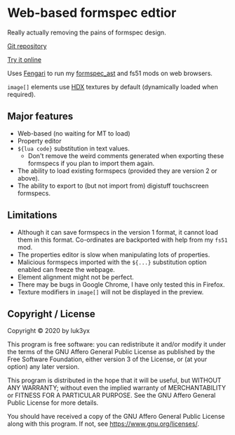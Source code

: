 # Web-based formspec edtior

Really actually removing the pains of formspec design.

[Git repository](https://git.minetest.land/luk3yx/formspec-editor)

[Try it online](https://us.xeroxirc.net/formspec-editor/)

Uses [Fengari](https://fengari.io/) to run my
[formspec_ast](https://git.minetest.land/luk3yx/formspec_ast) and fs51 mods on
web browsers.

`image[]` elements use [HDX](https://gitlab.com/VanessaE/hdx-128) textures by
default (dynamically loaded when required).

## Major features

 - Web-based (no waiting for MT to load)
 - Property editor
 - `${lua code}` substitution in text values.
   - Don't remove the weird comments generated when exporting these formspecs
    if you plan to import them again.
 - The ability to load existing formspecs (provided they are version 2 or
     above).
 - The ability to export to (but not import from) digistuff touchscreen
    formspecs.

## Limitations

 - Although it can save formspecs in the version 1 format, it cannot load them
    in this format. Co-ordinates are backported with help from my `fs51` mod.
 - The properties editor is slow when manipulating lots of properties.
 - Malicious formspecs imported with the `${...}` substitution option enabled
    can freeze the webpage.
 - Element alignment might not be perfect.
 - There may be bugs in Google Chrome, I have only tested this in Firefox.
 - Texture modifiers in `image[]` will not be displayed in the preview.

## Copyright / License

Copyright © 2020 by luk3yx

This program is free software: you can redistribute it and/or modify
it under the terms of the GNU Affero General Public License as
published by the Free Software Foundation, either version 3 of the
License, or (at your option) any later version.

This program is distributed in the hope that it will be useful,
but WITHOUT ANY WARRANTY; without even the implied warranty of
MERCHANTABILITY or FITNESS FOR A PARTICULAR PURPOSE.  See the
GNU Affero General Public License for more details.

You should have received a copy of the GNU Affero General Public License
along with this program.  If not, see <https://www.gnu.org/licenses/>.
